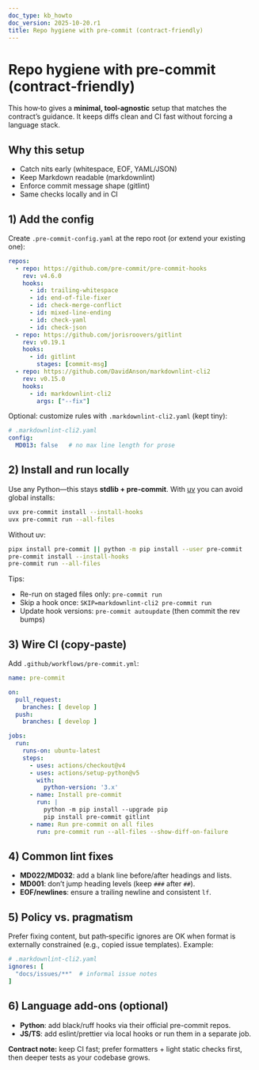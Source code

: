 ```yaml
---
doc_type: kb_howto
doc_version: 2025-10-20.r1
title: Repo hygiene with pre-commit (contract-friendly)
---
```


# Repo hygiene with pre-commit (contract‑friendly)

This how‑to gives a **minimal, tool‑agnostic** setup that matches the contract’s guidance. It keeps diffs clean and CI fast without forcing a language stack.

## Why this setup

- Catch nits early (whitespace, EOF, YAML/JSON)
- Keep Markdown readable (markdownlint)
- Enforce commit message shape (gitlint)
- Same checks locally and in CI

## 1) Add the config

Create `.pre-commit-config.yaml` at the repo root (or extend your existing one):

```yaml
repos:
  - repo: https://github.com/pre-commit/pre-commit-hooks
    rev: v4.6.0
    hooks:
      - id: trailing-whitespace
      - id: end-of-file-fixer
      - id: check-merge-conflict
      - id: mixed-line-ending
      - id: check-yaml
      - id: check-json
  - repo: https://github.com/jorisroovers/gitlint
    rev: v0.19.1
    hooks:
      - id: gitlint
        stages: [commit-msg]
  - repo: https://github.com/DavidAnson/markdownlint-cli2
    rev: v0.15.0
    hooks:
      - id: markdownlint-cli2
        args: ["--fix"]
```

Optional: customize rules with `.markdownlint-cli2.yaml` (kept tiny):

```yaml
# .markdownlint-cli2.yaml
config:
  MD013: false   # no max line length for prose
```

## 2) Install and run locally

Use any Python—this stays **stdlib + pre-commit**. With [uv](https://github.com/astral-sh/uv) you can avoid global installs:

```bash
uvx pre-commit install --install-hooks
uvx pre-commit run --all-files
```

Without uv:

```bash
pipx install pre-commit || python -m pip install --user pre-commit
pre-commit install --install-hooks
pre-commit run --all-files
```

Tips:
- Re-run on staged files only: `pre-commit run`
- Skip a hook once: `SKIP=markdownlint-cli2 pre-commit run`
- Update hook versions: `pre-commit autoupdate` (then commit the rev bumps)

## 3) Wire CI (copy‑paste)

Add `.github/workflows/pre-commit.yml`:

```yaml
name: pre-commit

on:
  pull_request:
    branches: [ develop ]
  push:
    branches: [ develop ]

jobs:
  run:
    runs-on: ubuntu-latest
    steps:
      - uses: actions/checkout@v4
      - uses: actions/setup-python@v5
        with:
          python-version: '3.x'
      - name: Install pre-commit
        run: |
          python -m pip install --upgrade pip
          pip install pre-commit gitlint
      - name: Run pre-commit on all files
        run: pre-commit run --all-files --show-diff-on-failure
```

## 4) Common lint fixes

- **MD022/MD032**: add a blank line before/after headings and lists.
- **MD001**: don’t jump heading levels (keep `###` after `##`).
- **EOF/newlines**: ensure a trailing newline and consistent `lf`.

## 5) Policy vs. pragmatism

Prefer fixing content, but path‑specific ignores are OK when format is externally constrained (e.g., copied issue templates). Example:

```yaml
# .markdownlint-cli2.yaml
ignores: [
  "docs/issues/**"  # informal issue notes
]
```

## 6) Language add‑ons (optional)

- **Python**: add black/ruff hooks via their official pre-commit repos.
- **JS/TS**: add eslint/prettier via local hooks or run them in a separate job.

**Contract note:** keep CI fast; prefer formatters + light static checks first, then deeper tests as your codebase grows.
